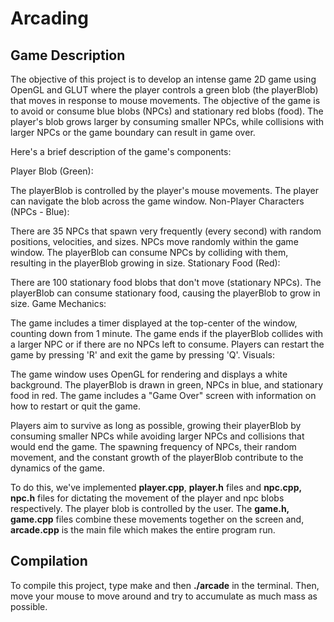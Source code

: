 # Arcading

## Game Description
The objective of this project is to develop an intense game 2D game using OpenGL and GLUT where the player controls a green blob (the playerBlob) that moves in response to mouse movements. The objective of the game is to avoid or consume blue blobs (NPCs) and stationary red blobs (food). The player's blob grows larger by consuming smaller NPCs, while collisions with larger NPCs or the game boundary can result in game over.

Here's a brief description of the game's components:

Player Blob (Green):

The playerBlob is controlled by the player's mouse movements.
The player can navigate the blob across the game window.
Non-Player Characters (NPCs - Blue):

There are 35 NPCs that spawn very frequently (every second) with random positions, velocities, and sizes.
NPCs move randomly within the game window.
The playerBlob can consume NPCs by colliding with them, resulting in the playerBlob growing in size.
Stationary Food (Red):

There are 100 stationary food blobs that don't move (stationary NPCs).
The playerBlob can consume stationary food, causing the playerBlob to grow in size.
Game Mechanics:

The game includes a timer displayed at the top-center of the window, counting down from 1 minute.
The game ends if the playerBlob collides with a larger NPC or if there are no NPCs left to consume.
Players can restart the game by pressing 'R' and exit the game by pressing 'Q'.
Visuals:

The game window uses OpenGL for rendering and displays a white background.
The playerBlob is drawn in green, NPCs in blue, and stationary food in red.
The game includes a "Game Over" screen with information on how to restart or quit the game.

Players aim to survive as long as possible, growing their playerBlob by consuming smaller NPCs while avoiding larger NPCs and collisions that would end the game. The spawning frequency of NPCs, their random movement, and the constant growth of the playerBlob contribute to the dynamics of the game.

To do this, we've implemented **player.cpp**, **player.h** files and **npc.cpp, npc.h** files for dictating the movement of the player and npc blobs respectively. The player blob is controlled by the user. The **game.h, game.cpp** files combine these movements together on the screen and, **arcade.cpp** is the main file which makes the entire program run.

## Compilation
To compile this project, type make and then **./arcade** in the terminal. Then, move your mouse to move around and try to accumulate as much mass as possible.
